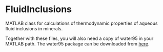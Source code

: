 FluidInclusions
===============

MATLAB class for calculations of thermodynamic properties of aqueous fluid inclusions in minerals.

Together with these files, you will also need a copy of water95 in your MATLAB path. The water95 package can be downloaded from [here](http://www.peter-junglas.de/fh/water95/index.html "WATER95 Homepage").
